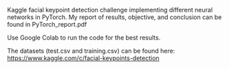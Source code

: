 Kaggle facial keypoint detection challenge implementing different neural networks in PyTorch. My report of results, objective, and conclusion can be found in PyTorch_report.pdf

Use Google Colab to run the code for the best results.

The datasets (test.csv and training.csv) can be found here: https://www.kaggle.com/c/facial-keypoints-detection 
